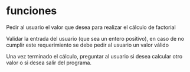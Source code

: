 # funciones
Pedir al usuario el valor que desea para realizar el cálculo de factorial

Validar la entrada del usuario (que sea un entero positivo), en caso de no cumplir este requerimiento se debe pedir al usuario un valor válido

Una vez terminado el cálculo, preguntar al usuario si desea calcular otro valor o si desea salir del programa.
